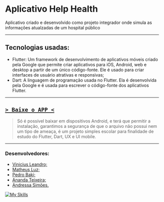 # Aplicativo Help Health

Aplicativo criado e desenvolvido como projeto integrador onde simula as informações atualzadas de um hospital público

---

## Tecnologias usadas:
  -   Flutter: Um framework de desenvolvimento de aplicativos móveis criado pela Google que permite criar aplicativos para iOS, Android, web e desktop a partir de um único código-fonte. Ele é usado para criar interfaces de usuário atrativas e responsivas;
  -   Dart: A linguagem de programação usada no Flutter. Ela é desenvolvida pela Google e é usada para escrever o código-fonte dos aplicativos Flutter.

---

## [`> Baixe o APP <`](https://github.com/MathLuz/app-Help-Health/raw/main/build/app/outputs/flutter-apk/app-release.apk)
> Só é possível baixar em dispositivos Android, e terá que permitir a instalação, garantimos a segurança de que o arquivo não possui nem um tipo de ameaça, é um projeto simples escolar para finalidade de estudo do Flutter, Dart, UX e UI mobile.

---

### Desenvolvedores:
  - [Vinicius Leandro;](https://www.linkedin.com/in/vinicius-leandro-de-araujo-bernardes-765a49254/)
  - [Matheus Luz;](https://www.linkedin.com/in/matheus-fernandes-luz-7a202424b/)
  - [Pedro Baki;](https://www.linkedin.com/in/pedro-baki-bb1b30215/)
  - [Ananda Teixeira;](https://www.linkedin.com/in/ananda-teixeira-0773ba169/)
  - [Andressa Simões.](https://www.linkedin.com/in/andressa-pacheco-sim%C3%B5es/)
    
[![My Skills](https://skillicons.dev/icons?i=flutter,dart,vscode,xd)](https://skillicons.dev)
